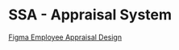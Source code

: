 # SSA - Appraisal System

[Figma Employee Appraisal Design](https://www.figma.com/file/EqqVtWkH0gs2iX33Ulfidq/EmployeeAppraisal?type=design&mode=design&t=fyeag5Fcu9OvvGXM-1)
